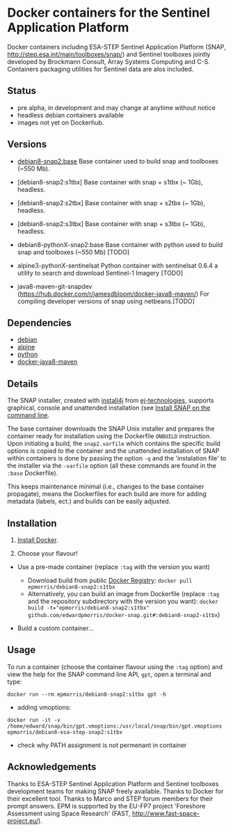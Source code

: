 # Docker containers for the Sentinel Application Platform
Docker containers including ESA-STEP Sentinel Application Platform (SNAP, http://step.esa.int/main/toolboxes/snap/) and Sentinel toolboxes jointly developed by Brockmann Consult, Array Systems Computing and C-S. Containers packaging utilities for Sentinel data are alos included.

## Status
+ pre alpha, in development and may change at anytime without notice
+ headless debian containers available 
+ images not yet on Dockerhub.

## Versions
+ [debian8-snap2:base]() Base container used to build snap and toolboxes (~550 Mb).
+ [debian8-snap2:s1tbx] Base container with snap + s1tbx (~ 1Gb), headless.
+ [debian8-snap2:s2tbx] Base container with snap + s2tbx (~ 1Gb), headless.
+ [debian8-snap2:s3tbx] Base container with snap + s3tbx (~ 1Gb), headless.

+ debian8-pythonX-snap2:base Base container with python used to build snap and toolboxes (~550 Mb) [TODO]
+ alpine3-pythonX-sentinelsat Python container with sentinelsat 0.6.4 a utility to search and download Sentinel-1 Imagery [TODO]
+ java8-maven-git-snapdev (https://hub.docker.com/r/jamesdbloom/docker-java8-maven/) For compiling developer versions of snap using netbeans.[TODO]

## Dependencies

+ [debian](https://hub.docker.com/_/debian/)
+ [alpine](https://hub.docker.com/_/alpine/)
+ [python](https://hub.docker.com/_/python/)
+ [docker-java8-maven](https://hub.docker.com/r/jamesdbloom/docker-java8-maven/)

## Details
The SNAP installer, created with [install4j](http://www.ej-technologies.com/products/install4j/overview.html) from [ej-technologies](http://www.ej-technologies.com/index.html), supports graphical, console and unattended installation (see [Install SNAP on the command line](https://senbox.atlassian.net/wiki/display/SNAP/Install+SNAP+on+the+command+line). 

The base container downloads the SNAP Unix installer and prepares the container ready for installation using the Dockerfile `ONBUILD` instruction. Upon initiating a build, the `snap2.varfile` which contains the specific build options is copied to the container and the unattended installation of SNAP within containers is done by passing the option `-q` and the 'instalation file' to the installer via the `-varfile` option (all these commands are found in the `:base` Dockerfile).

This keeps maintenance minimal (i.e., changes to the base container propagate), means the Dockerfiles for each build are more for adding metadata (labels, ect.) and builds can be easily adjusted.

## Installation

1.  [Install Docker](https://docs.docker.com/engine/installation/).

1. Choose your flavour!

+ Use a pre-made container (replace `:tag` with the version you want)
    + Download build from public [Docker Registry](https://index.docker.io/): `docker pull epmorris/debian8-snap2:s1tbx`
    + Alternatively, you can build an image from Dockerfile (replace `:tag` and the repository subdirectory with the version you want): `docker build -t="epmorris/debian8-snap2:s1tbx" github.com/edwardpmorris/docker-snap.git#:debian8-snap2-s1tbx`)
 
+ Build a custom container...

## Usage

To run a container (choose the container flavour using the `:tag` option) and view the help for the SNAP command line API, `gpt`, open a terminal and type:

```
docker run --rm epmorris/debian8-snap2:s1tbx gpt -h
```

+ adding vmoptions:
```
docker run -it -v /home/edward/snap/bin/gpt.vmoptions:/usr/local/snap/bin/gpt.vmoptions epmorris/debian8-esa-step-snap2:s1tbx
```
+ check why PATH assignment is not permenant in container

## Acknowledgements
Thanks to ESA-STEP Sentinel Application Platform and Sentinel toolboxes development teams for making SNAP freely available.
Thanks to Docker for their excellent tool.
Thanks to Marco and STEP forum members for their prompt answers.
EPM is supported by the EU-FP7 project 'Foreshore Assessment using Space Research' (FAST, http://www.fast-space-project.eu/).
